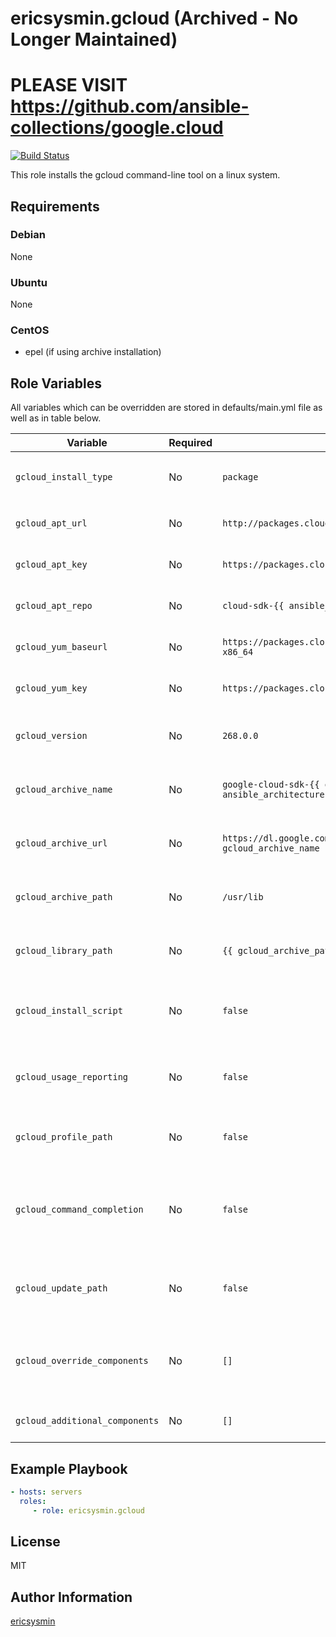 # ericsysmin.gcloud (Archived - No Longer Maintained)
# PLEASE VISIT https://github.com/ansible-collections/google.cloud

[![Build Status](https://travis-ci.com/ericsysmin/ansible-role-gcloud.svg?branch=master)](https://travis-ci.com/ericsysmin/ansible-role-gcloud)

This role installs the gcloud command-line tool on a linux system.

## Requirements

### Debian

None

### Ubuntu

None

### CentOS

-   epel (if using archive installation)

## Role Variables

All variables which can be overridden are stored in defaults/main.yml file as well as in table below.

| Variable                       | Required | Default                                                                                | Comments                                                   |
| ------------------------------ | -------- | -------------------------------------------------------------------------------------- | ---------------------------------------------------------- |
| `gcloud_install_type`          | No       | `package`                                                                              | Type of install `package` or `archive`                     |
| `gcloud_apt_url`               | No       | `http://packages.cloud.google.com/apt`                                                 | URL of the APT Repository                                  |
| `gcloud_apt_key`               | No       | `https://packages.cloud.google.com/apt/doc/apt-key.gpg`                                | GPG Key for the APT Repository                             |
| `gcloud_apt_repo`              | No       | `cloud-sdk-{{ ansible_distribution_release }}`                                         | Name of the APT Repository                                 |
| `gcloud_yum_baseurl`           | No       | `https://packages.cloud.google.com/yum/repos/cloud-sdk-el7-x86_64`                     | URL of the YUM Repository                                  |
| `gcloud_yum_key`               | No       | `https://packages.cloud.google.com/yum/doc/yum-key.gpg`                                | GPG Key for the YUM Repository                             |
| `gcloud_version`               | No       | `268.0.0`                                                                              | Version of google-cloud-sdk to install                     |
| `gcloud_archive_name`          | No       | `google-cloud-sdk-{{ gcloud_version }}-linux-{{ ansible_architecture }}.tar.gz`        | Full length name of gcloud archive                         |
| `gcloud_archive_url`           | No       | `https://dl.google.com/dl/cloudsdk/channels/rapid/downloads/{{ gcloud_archive_name }}` | URL to download the gcloud archive                         |
| `gcloud_archive_path`          | No       | `/usr/lib`                                                                             | Where should we unpack the archive                         |
| `gcloud_library_path`          | No       | `{{ gcloud_archive_path }}/google-cloud-sdk`                                           | Path of the library after archive unpack                   |
| `gcloud_install_script`        | No       | `false`                                                                                | Boolean: Execute install.sh from archive                   |
| `gcloud_usage_reporting`       | No       | `false`                                                                                | Boolean: Disable anonymous usage reporting.                |
| `gcloud_profile_path`          | No       | `false`                                                                                | Profile to update with PATH and completion.                |
| `gcloud_command_completion`    | No       | `false`                                                                                | Boolean: Add a line for command completion in the profile  |
| `gcloud_update_path`           | No       | `false`                                                                                | Boolean: Add a line for path updating in the profile       |
| `gcloud_override_components`   | No       | `[]`                                                                                   | Override the components that would be installed by default |
| `gcloud_additional_components` | No       | `[]`                                                                                   | Additional components to installed                         |

## Example Playbook

```yaml
- hosts: servers
  roles:
     - role: ericsysmin.gcloud
```

## License

MIT

## Author Information

[ericsysmin](https://ericsysmin.com)
